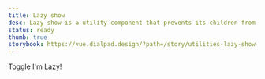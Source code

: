 ```yaml
---
title: Lazy show
desc: Lazy show is a utility component that prevents its children from being rendered until the first time it is shown.
status: ready
thumb: true
storybook: https://vue.dialpad.design/?path=/story/utilities-lazy-show--default
---
```


<code-well-header>
  <dt-button @click="isShown = !isShown">
    Toggle
  </dt-button>
  <dt-lazy-show
    transition="fade"
    :show="isShown"
  >
    I'm Lazy!
  </dt-lazy-show>
</code-well-header>

<script>
export default {
  data() {
    return {
      isShown: false,
    }
  },
}
</script>
